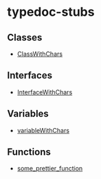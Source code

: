 # typedoc-stubs

## Classes

- [ClassWithChars](classes/ClassWithChars.md)

## Interfaces

- [InterfaceWithChars](interfaces/InterfaceWithChars.md)

## Variables

- [variableWithChars](variables/variableWithChars.md)

## Functions

- [some_prettier_function](functions/some_prettier_function.md)
